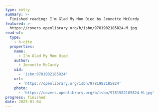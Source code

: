 ```yaml
---
type: entry
summary: >-
  Finished reading: I'm Glad My Mom Died by Jennette McCurdy
featured: >-
  https://covers.openlibrary.org/b/isbn/9781982185824-M.jpg
read-of:
  type:
    - h-cite
  properties:
    name:
      - I'm Glad My Mom Died
    author:
      - Jennette McCurdy
    uid:
      - 'isbn:9781982185824'
    url:
      - 'https://openlibrary.org/isbn/9781982185824'
    photo:
      - 'https://covers.openlibrary.org/b/isbn/9781982185824-M.jpg'
progress: finished
date: 2023-01-04
---
```

